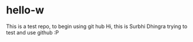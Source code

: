 # hello-w
This is a test repo, to begin using git hub
Hi, this is Surbhi Dhingra  trying to  test and use github :P

